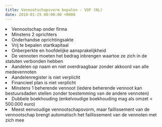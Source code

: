 ```yaml
---
title: Vennootschapsvorm bepalen - VOF (NL)
date: 2018-01-25 00:00:00 +0000
---
```

<li>Vennootschap onder firma</li> 

<li>Minstens 2 oprichters</li> 

<li>Onderhandse oprichtingsakte</li>

<li>Vrij te bepalen startkapitaal</li> 

<li>Onberperkte en hoofdelijke aansprakelijkheid</li> 

<li>De vennoten moeten het bedrag inbrengen waartoe ze zich in de statuten verbonden hebben</li>

 <li>Aandelen op naam en niet overdraagbaar zonder akkoord van alle medevennoten</li>

<li>Aandelenregister is niet verplicht</li>

<li>Financieel plan is niet verplicht</li>

<li>Minstens 1 beherende vennoot (iedere beherende vennoot kan bestuursdaden stellen zonder toestemming van de andere vennoten)</li>

<li>Dubbele boekhouding (enkelvoudige boekhouding mag als omzet < 500.000 euro) </li>

<li>Meest eenvoudige vennootschapsvorm, maar faillissement van de vennootschap brengt automatisch het faillissement van de vennoten met zich mee</li>